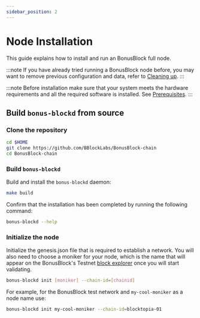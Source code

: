 ```yaml
---
sidebar_position: 2
---
```


# Node Installation
This guide explains how to install and run an BonusBlock full node.

:::note
If you have already tried running a BonusBlock node before, you may want to remove previous configuration and data, refer to [Cleaning up](../becoming-a-validator/troubleshooting#cleaning-up).
:::

:::note
Before installation make sure that your system meets the hardware requirements and all the required software is installed. See  [Prerequisites](../running-a-node/prerequisites).
:::

## Build `bonus-blockd` from source

### Clone the repository

```bash
cd $HOME
git clone https://github.com/BBlockLabs/BonusBlock-chain
cd BonusBlock-chain
```

### Build `bonus-blockd`
Build and install the `bonus-blockd` daemon:
```bash
make build
```
Confirm that the installation has been completed by running the following command:
```bash
bonus-blockd --help
```

### Initialize the node
Initialize the genesis.json file that is required to establish a network. You will also need to choose a moniker for your node,
which is the name that will appear on the BonusBlock's Testnet <a className= "external" href="https://explorer-testnet.bonusblock.io/" target="_blank">block explorer</a> once you will start validating.

```bash
bonus-blockd init [moniker] --chain-id=[chainid]
```

For example, for the BonusBlock test network and `my-cool-moniker` as a node name use:
```bash
bonus-blockd init my-cool-moniker --chain-id=blocktopia-01
```
